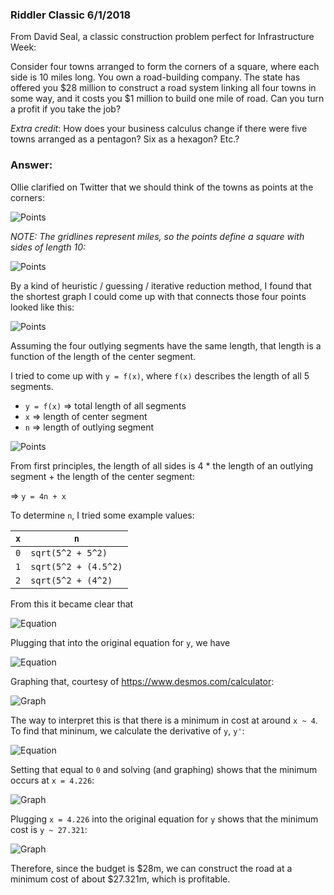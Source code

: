 ### Riddler Classic 6/1/2018
From David Seal, a classic construction problem perfect for Infrastructure Week:

Consider four towns arranged to form the corners of a square, where each side is 10 miles long. You own a road-building company. The state has offered you $28 million to construct a road system linking all four towns in some way, and it costs you $1 million to build one mile of road. Can you turn a profit if you take the job?

_Extra credit_: How does your business calculus change if there were five towns arranged as a pentagon? Six as a hexagon? Etc.?

### Answer:

Ollie clarified on Twitter that we should think of the towns as points at the corners:

![Points](/2018-06-01/points5.PNG)

_NOTE: The gridlines represent miles, so the points define a square with sides of length 10:_

![Points](/2018-06-01/points4.PNG)

By a kind of heuristic / guessing / iterative reduction method, I found that the shortest graph I could come up with that connects those four points looked like this:

![Points](/2018-06-01/points2.PNG)



Assuming the four outlying segments have the same length, that length is a function of the length of the center segment.

I tried to come up with `y = f(x)`, where `f(x)` describes the length of all 5 segments.

- `y = f(x)` => total length of all segments
- `x` => length of center segment
- `n` => length of outlying segment

![Points](/2018-06-01/points3.PNG)

From first principles, the length of all sides is 4 * the length of an outlying segment + the length of the center segment:

=> `y = 4n + x`

To determine `n`, I tried some example values:

`x` | `n`
--- | ---
`0` | `sqrt(5^2 + 5^2)`
`1` | `sqrt(5^2 + (4.5^2)`
`2` | `sqrt(5^2 + (4^2)`

From this it became clear that 

![Equation](/2018-06-01/equation3.PNG)

Plugging that into the original equation for `y`, we have

![Equation](/2018-06-01/equation1.PNG)

Graphing that, courtesy of https://www.desmos.com/calculator:

![Graph](/2018-06-01/graph1.png)

The way to interpret this is that there is a minimum in cost at around `x ~ 4`. To find that mininum, we calculate the derivative of `y`, `y'`:

![Equation](/2018-06-01/equation2.PNG)

Setting that equal to `0` and solving (and graphing) shows that the minimum occurs at `x = 4.226`:

![Graph](/2018-06-01/graph2.png)

Plugging `x = 4.226` into the original equation for `y` shows that the minimum cost is `y ~ 27.321`:

![Graph](/2018-06-01/graph3.png)

Therefore, since the budget is $28m, we can construct the road at a minimum cost of about $27.321m, which is profitable.
